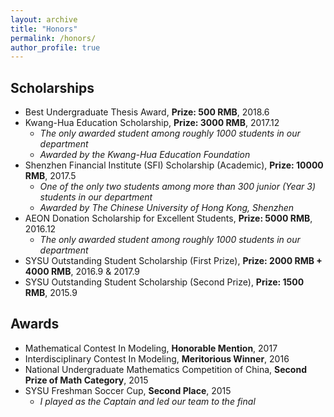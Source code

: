 ```yaml
---
layout: archive
title: "Honors"
permalink: /honors/
author_profile: true
---
```


## Scholarships

<!--A plotting referring to the prizes that I have been awarded each year. <br/>
<img src='/images/scholarship.JPG'>
-->
* Best Undergraduate Thesis Award, **Prize: 500 RMB**, 2018.6
* Kwang-Hua Education Scholarship, **Prize: 3000 RMB**, 2017.12
  * _The only awarded student among roughly 1000 students in our department_
  * _Awarded by the Kwang-Hua Education Foundation_
* Shenzhen Financial Institute (SFI) Scholarship (Academic), **Prize: 10000 RMB**, 2017.5
  * _One of the only two students among more than 300 junior (Year 3) students in our department_
  * _Awarded by The Chinese University of Hong Kong, Shenzhen_
* AEON Donation Scholarship for Excellent Students, **Prize: 5000 RMB**, 2016.12
  * _The only awarded student among roughly 1000 students in our department_
* SYSU Outstanding Student Scholarship (First Prize), **Prize: 2000 RMB + 4000 RMB**, 2016.9 & 2017.9
* SYSU Outstanding Student Scholarship (Second Prize), **Prize: 1500 RMB**, 2015.9


## Awards

* Mathematical Contest In Modeling, **Honorable Mention**, 2017
* Interdisciplinary Contest In Modeling, **Meritorious Winner**, 2016
* National Undergraduate Mathematics Competition of China, **Second Prize of Math Category**, 2015
* SYSU Freshman Soccer Cup, **Second Place**, 2015
  * _I played as the Captain and led our team to the final_
